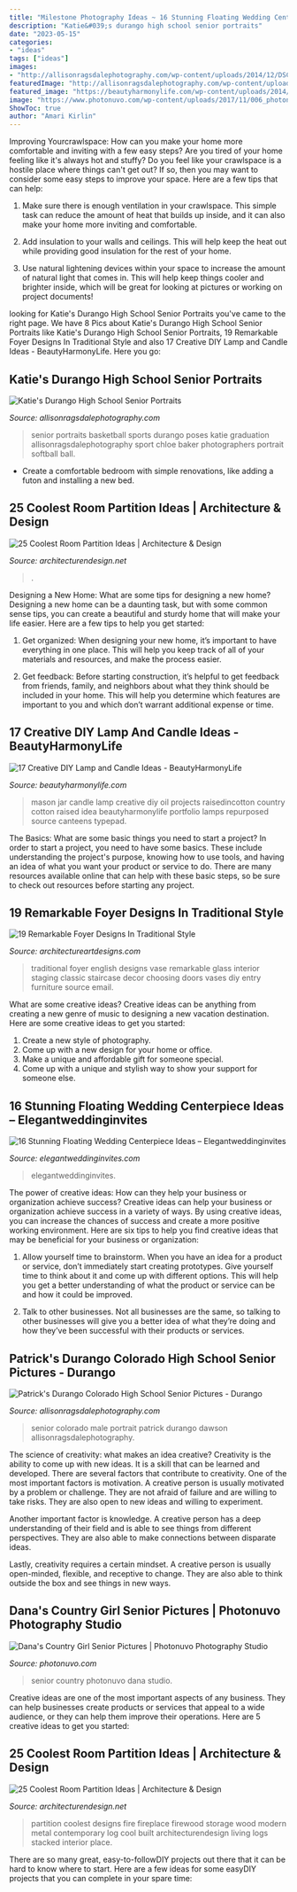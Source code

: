 ```yaml
---
title: "Milestone Photography Ideas ~ 16 Stunning Floating Wedding Centerpiece Ideas – Elegantweddinginvites"
description: "Katie&#039;s durango high school senior portraits"
date: "2023-05-15"
categories:
- "ideas"
tags: ["ideas"]
images:
- "http://allisonragsdalephotography.com/wp-content/uploads/2014/12/DSC5193-681x1024.jpg"
featuredImage: "http://allisonragsdalephotography.com/wp-content/uploads/2014/12/DSC5193-681x1024.jpg"
featured_image: "https://beautyharmonylife.com/wp-content/uploads/2014/02/6a00d8341c544453ef0115701f92a3970c-800wi.jpg"
image: "https://www.photonuvo.com/wp-content/uploads/2017/11/006_photonuvo-senior-pictures-girl-sitiing-on-dirt-road-with-photograph.jpg"
ShowToc: true
author: "Amari Kirlin"
---
```



Improving Yourcrawlspace: How can you make your home more comfortable and inviting with a few easy steps?
Are you tired of your home feeling like it's always hot and stuffy? Do you feel like your crawlspace is a hostile place where things can't get out? If so, then you may want to consider some easy steps to improve your space. Here are a few tips that can help:
1. Make sure there is enough ventilation in your crawlspace. This simple task can reduce the amount of heat that builds up inside, and it can also make your home more inviting and comfortable.

2. Add insulation to your walls and ceilings. This will help keep the heat out while providing good insulation for the rest of your home.

3. Use natural lightening devices within your space to increase the amount of natural light that comes in. This will help keep things cooler and brighter inside, which will be great for looking at pictures or working on project documents!

	

		
looking for Katie&#039;s Durango High School Senior Portraits you've came to the right page. We have 8 Pics about Katie&#039;s Durango High School Senior Portraits like Katie&#039;s Durango High School Senior Portraits, 19 Remarkable Foyer Designs In Traditional Style and also 17 Creative DIY Lamp and Candle Ideas - BeautyHarmonyLife. Here you go:
		
    
## Katie&#039;s Durango High School Senior Portraits

<img loading=lazy src="http://allisonragsdalephotography.com/wp-content/uploads/2014/12/DSC5193-681x1024.jpg" onerror="this.onerror=null;this.src='https://tse3.mm.bing.net/th?id=OIP.JJkNIwWcAxxwtCWaVlz0CwHaLI&amp;pid=15.1';" alt="Katie&#039;s Durango High School Senior Portraits">

_Source: allisonragsdalephotography.com_

>senior portraits basketball sports durango poses katie graduation allisonragsdalephotography sport chloe baker photographers portrait softball ball. 

	

- Create a comfortable bedroom with simple renovations, like adding a futon and installing a new bed. 

    
## 25 Coolest Room Partition Ideas | Architecture &amp; Design

<img loading=lazy src="https://cdn.architecturendesign.net/wp-content/uploads/2014/08/559.jpg" onerror="this.onerror=null;this.src='https://tse1.mm.bing.net/th?id=OIP.ezvH4qoRj1glBCBnrbwgYgHaLH&amp;pid=15.1';" alt="25 Coolest Room Partition Ideas | Architecture &amp; Design">

_Source: architecturendesign.net_

>. 

	

Designing a New Home: What are some tips for designing a new home?
Designing a new home can be a daunting task, but with some common sense tips, you can create a beautiful and sturdy home that will make your life easier. Here are a few tips to help you get started:
1. Get organized: When designing your new home, it’s important to have everything in one place. This will help you keep track of all of your materials and resources, and make the process easier.

2. Get feedback: Before starting construction, it’s helpful to get feedback from friends, family, and neighbors about what they think should be included in your home. This will help you determine which features are important to you and which don’t warrant additional expense or time.


    
## 17 Creative DIY Lamp And Candle Ideas - BeautyHarmonyLife

<img loading=lazy src="https://beautyharmonylife.com/wp-content/uploads/2014/02/6a00d8341c544453ef0115701f92a3970c-800wi.jpg" onerror="this.onerror=null;this.src='https://tse1.mm.bing.net/th?id=OIP.gcj3-68EywwUCHsZjHkV-wHaLH&amp;pid=15.1';" alt="17 Creative DIY Lamp and Candle Ideas - BeautyHarmonyLife">

_Source: beautyharmonylife.com_

>mason jar candle lamp creative diy oil projects raisedincotton country cotton raised idea beautyharmonylife portfolio lamps repurposed source canteens typepad. 

	

The Basics: What are some basic things you need to start a project?
In order to start a project, you need to have some basics. These include understanding the project's purpose, knowing how to use tools, and having an idea of what you want your product or service to do. There are many resources available online that can help with these basic steps, so be sure to check out resources before starting any project.

    
## 19 Remarkable Foyer Designs In Traditional Style

<img loading=lazy src="http://www.architectureartdesigns.com/wp-content/uploads/2016/03/1-41.jpg" onerror="this.onerror=null;this.src='https://tse1.mm.bing.net/th?id=OIP.zz73QITe66w55esnG3fGjgHaJ4&amp;pid=15.1';" alt="19 Remarkable Foyer Designs In Traditional Style">

_Source: architectureartdesigns.com_

>traditional foyer english designs vase remarkable glass interior staging classic staircase decor choosing doors vases diy entry furniture source email. 

	

What are some creative ideas?
Creative ideas can be anything from creating a new genre of music to designing a new vacation destination. Here are some creative ideas to get you started: 
1. Create a new style of photography.
2. Come up with a new design for your home or office.
3. Make a unique and affordable gift for someone special.
4. Come up with a unique and stylish way to show your support for someone else.

    
## 16 Stunning Floating Wedding Centerpiece Ideas – Elegantweddinginvites

<img loading=lazy src="https://www.elegantweddinginvites.com/wedding-blog/wp-content/uploads/2015/08/Flowers-submerged-in-a-case-filled-with-water-and-topped-with-floating-candles-wedding-centerpiece-ideas.jpg" onerror="this.onerror=null;this.src='https://tse2.mm.bing.net/th?id=OIP.yIg_IzS0N03J9uPatV9TsQHaLH&amp;pid=15.1';" alt="16 Stunning Floating Wedding Centerpiece Ideas – Elegantweddinginvites">

_Source: elegantweddinginvites.com_

>elegantweddinginvites. 

	

The power of creative ideas: How can they help your business or organization achieve success?
Creative ideas can help your business or organization achieve success in a variety of ways. By using creative ideas, you can increase the chances of success and create a more positive working environment. Here are six tips to help you find creative ideas that may be beneficial for your business or organization:
1. Allow yourself time to brainstorm. When you have an idea for a product or service, don’t immediately start creating prototypes. Give yourself time to think about it and come up with different options. This will help you get a better understanding of what the product or service can be and how it could be improved.

2. Talk to other businesses. Not all businesses are the same, so talking to other businesses will give you a better idea of what they’re doing and how they’ve been successful with their products or services.

    
## Patrick&#039;s Durango Colorado High School Senior Pictures - Durango

<img loading=lazy src="https://allisonragsdalephotography.com/wp-content/uploads/2015/01/DSC9770-681x1024.jpg" onerror="this.onerror=null;this.src='https://tse3.mm.bing.net/th?id=OIP.quMwx2FUIGTE71GGonhrCgHaLI&amp;pid=15.1';" alt="Patrick&#039;s Durango Colorado High School Senior Pictures - Durango">

_Source: allisonragsdalephotography.com_

>senior colorado male portrait patrick durango dawson allisonragsdalephotography. 

	

The science of creativity: what makes an idea creative?
Creativity is the ability to come up with new ideas. It is a skill that can be learned and developed. There are several factors that contribute to creativity.
One of the most important factors is motivation. A creative person is usually motivated by a problem or challenge. They are not afraid of failure and are willing to take risks. They are also open to new ideas and willing to experiment.

Another important factor is knowledge. A creative person has a deep understanding of their field and is able to see things from different perspectives. They are also able to make connections between disparate ideas.

Lastly, creativity requires a certain mindset. A creative person is usually open-minded, flexible, and receptive to change. They are also able to think outside the box and see things in new ways.

    
## Dana&#039;s Country Girl Senior Pictures | Photonuvo Photography Studio

<img loading=lazy src="https://www.photonuvo.com/wp-content/uploads/2017/11/006_photonuvo-senior-pictures-girl-sitiing-on-dirt-road-with-photograph.jpg" onerror="this.onerror=null;this.src='https://tse2.mm.bing.net/th?id=OIP.GWHGGa73LuL48tAcU-CSMgHaLI&amp;pid=15.1';" alt="Dana&#039;s Country Girl Senior Pictures | Photonuvo Photography Studio">

_Source: photonuvo.com_

>senior country photonuvo dana studio. 

	

Creative ideas are one of the most important aspects of any business. They can help businesses create products or services that appeal to a wide audience, or they can help them improve their operations. Here are 5 creative ideas to get you started: 

    
## 25 Coolest Room Partition Ideas | Architecture &amp; Design

<img loading=lazy src="http://cdn.architecturendesign.net/wp-content/uploads/2014/08/1742.jpg" onerror="this.onerror=null;this.src='https://tse3.mm.bing.net/th?id=OIP.ovTblCgTk6jpb7B_ULeNwAHaLI&amp;pid=15.1';" alt="25 Coolest Room Partition Ideas | Architecture &amp; Design">

_Source: architecturendesign.net_

>partition coolest designs fire fireplace firewood storage wood modern metal contemporary log cool built architecturendesign living logs stacked interior place. 

	

There are so many great, easy-to-followDIY projects out there that it can be hard to know where to start. Here are a few ideas for some easyDIY projects that you can complete in your spare time: 

